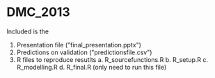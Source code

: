 DMC_2013
========

Included is the

1. Presentation file ("final_presentation.pptx")
2. Predictions on validation ("predictionsfile.csv")
3. R files to reproduce resutlts
  a. R_sourcefunctions.R
  b. R_setup.R
  c. R_modelling.R
  d. R_final.R (only need to run this file)
